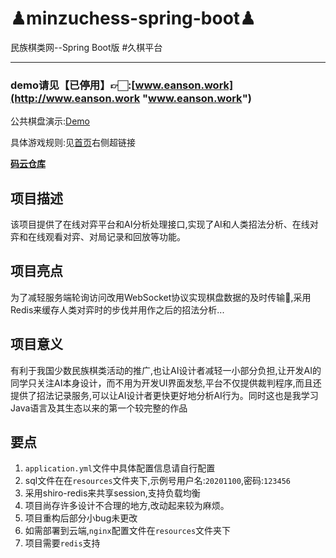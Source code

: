 # ♟minzuchess-spring-boot♟
民族棋类网--Spring Boot版   #久棋平台

---
### demo请见【已停用】👉🏻:[www.eanson.work](http://www.eanson.work "www.eanson.work")
公共棋盘演示:[Demo](http://www.eanson.work/chess?n_t=1586511476075&ex=f96d4f00b2b34a2f86bca3f896ace743&ex2=f0d885aa015a46708898e61f6d632079&code=Demo)

具体游戏规则:见[首页](http://www.eanson.work)右侧超链接

**[码云仓库](https://gitee.com/eanson/minzuchess-spring-boot)**
## 项目描述
该项目提供了在线对弈平台和AI分析处理接口,实现了AI和人类招法分析、在线对弈和在线观看对弈、对局记录和回放等功能。
## 项目亮点
为了减轻服务端轮询访问改用WebSocket协议实现棋盘数据的及时传输🚀,采用Redis来缓存人类对弈时的步伐并用作之后的招法分析...
## 项目意义
有利于我国少数民族棋类活动的推广,也让AI设计者减轻一小部分负担,让开发AI的同学只关注AI本身设计，而不用为开发UI界面发愁,平台不仅提供裁判程序,而且还提供了招法记录服务,可以让AI设计者更快更好地分析AI行为。同时这也是我学习Java语言及其生态以来的第一个较完整的作品

## 要点
1. ```application.yml```文件中具体配置信息请自行配置
2. sql文件在在`resources`文件夹下,示例号用户名:`20201100`,密码:`123456`
3. 采用shiro-redis来共享session,支持负载均衡
4. 项目尚存许多设计不合理的地方,改动起来较为麻烦。
5. 项目重构后部分小bug未更改
6. 如需部署到云端,`nginx`配置文件在`resources`文件夹下
7. 项目需要`redis`支持
